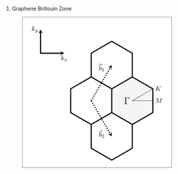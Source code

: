 1. Graphene Brillouin Zone
<img src="https://raw.githubusercontent.com/mirzaakbarali/tikz/main/png_figures/graphenebrillouinzone.png" alt="Graphene Brillouin Zone PNG" style="border: 1px solid gray; width: 400px; display: block; margin: auto;">

